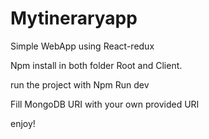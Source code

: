 # Mytineraryapp
Simple WebApp using React-redux

Npm install in both folder Root and Client.

run the project with Npm Run dev

Fill MongoDB URI with your own provided URI

enjoy!
